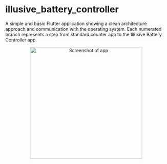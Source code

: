 # illusive_battery_controller

A simple and basic Flutter application showing a clean architecture approach and communication with the operating system.
Each numerated branch represents a step from standard counter app to the Illusive Battery Controller app.

<p align="center">
  <img src="https://i.ibb.co/S3xBx4d/Screen-Shot-2021-12-01-at-12-42-52.png" width="350" alt="Screenshot of app">
</p>
